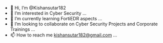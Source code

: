 - 👋 Hi, I’m @Kishansutar182
- 👀 I’m interested in Cyber Security ...
- 🌱 I’m currently learning FortiEDR aspects ...
- 💞️ I’m looking to collaborate on Cyber Security Projects and Corporate Trainings ...
- 📫 How to reach me kishansutar182@gmail.com ...

<!---
Kishansutar182/Kishansutar182 is a ✨ special ✨ repository because its `README.md` (this file) appears on your GitHub profile.
You can click the Preview link to take a look at your changes.
--->
